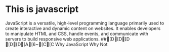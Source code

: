 # This is javascript
JavaScript is a versatile, high-level programming language primarily used to create interactive and dynamic content on websites. It enables developers to manipulate HTML and CSS, handle events, and communicate with servers to build responsive web applications.
##[D[D[D
[D[D[A[6~[C[C Why JavaScript 
Why Not